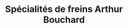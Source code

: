 ---
title: "Spécialités de freins Arthur Bouchard"
url: /alma/specialites-de-freins-arthur-bouchard/
shop: car repair
---